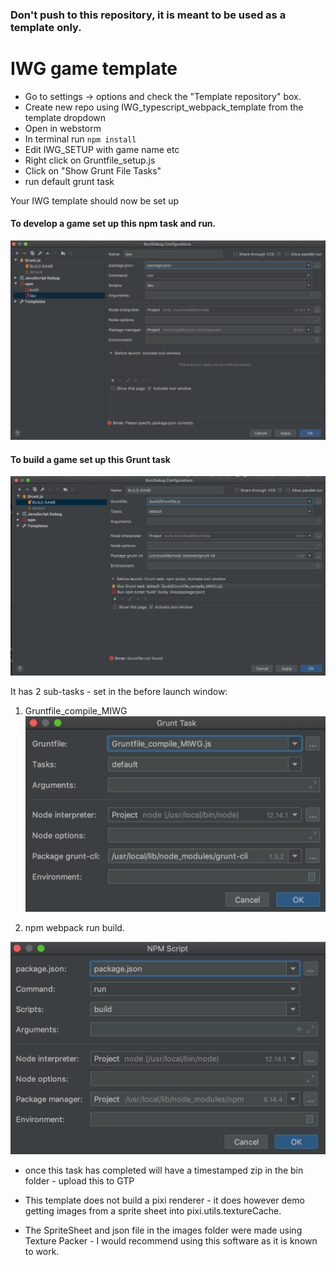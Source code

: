 ### **Don't push to this repository, it is meant to be used as a template only.**

# IWG game template

+ Go to settings -> options and check the "Template repository" box.
+ Create new repo using IWG_typescript_webpack_template from the template dropdown
+ Open in webstorm
+ In terminal run `npm install`
+ Edit IWG_SETUP with game name etc
+ Right click on Gruntfile_setup.js
+ Click on "Show Grunt File Tasks"
+ run default grunt task

Your IWG template should now be set up


#### To develop a game set up this npm task and run.
![dev](./gitjunk/dev.png)  


#### To build a game set up this Grunt task

![build](./gitjunk/buildGame.png)  

It has 2 sub-tasks - set in the before launch window:

1. Gruntfile_compile_MIWG
![build](./gitjunk/compileMIWG.png)  


2. npm webpack run build.

![build](./gitjunk/npmBuild.png) 

+ once this task has completed will have a timestamped zip in the bin folder - upload this to GTP

+ This template does not build a pixi renderer - it does however demo getting images from a sprite sheet into pixi.utils.textureCache.

+ The SpriteSheet and json file in the images folder were made using Texture Packer - I would recommend using this software as it is known to work.





